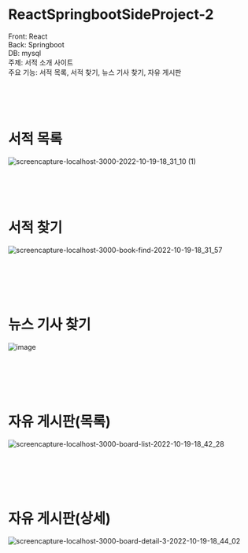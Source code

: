 # ReactSpringbootSideProject-2

Front: React<br>
Back: Springboot<br>
DB: mysql<br>
주제: 서적 소개 사이트<br>
주요 기능: 서적 목록, 서적 찾기, 뉴스 기사 찾기, 자유 게시판

<br /><br /><br />

<h1>서적 목록</h1>

![screencapture-localhost-3000-2022-10-19-18_31_10 (1)](https://user-images.githubusercontent.com/107673658/196653910-033b0187-8a95-49c5-960a-a5e1a1d4b7c6.png)

<br /><br /><br />

<h1>서적 찾기</h1>


![screencapture-localhost-3000-book-find-2022-10-19-18_31_57](https://user-images.githubusercontent.com/107673658/196654337-de3979d5-18ba-4f42-87bb-1fc506795084.png)


<br /><br /><br /><br />

<h1>뉴스 기사 찾기</h1>

![image](https://user-images.githubusercontent.com/107673658/196654704-73151151-6aca-4553-928c-cb1ec41d6114.png)




<br /><br /><br /><br />

<h1>자유 게시판(목록)</h1>

![screencapture-localhost-3000-board-list-2022-10-19-18_42_28](https://user-images.githubusercontent.com/107673658/196656581-a6ac1ccf-430e-40c1-9bc5-68f12c35b0c8.png)


<br /><br /><br /><br />



<h1>자유 게시판(상세)</h1>



![screencapture-localhost-3000-board-detail-3-2022-10-19-18_44_02](https://user-images.githubusercontent.com/107673658/196656970-59fe1ceb-a2f8-4ba5-a31e-829ba0822acb.png)



